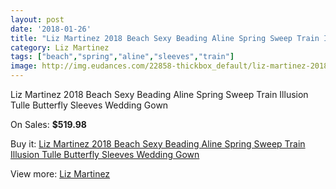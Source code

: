 ```yaml
---
layout: post
date: '2018-01-26'
title: "Liz Martinez 2018 Beach Sexy Beading Aline Spring Sweep Train Illusion Tulle Butterfly Sleeves Wedding Gown"
category: Liz Martinez
tags: ["beach","spring","aline","sleeves","train"]
image: http://img.eudances.com/22858-thickbox_default/liz-martinez-2018-beach-sexy-beading-aline-spring-sweep-train-illusion-tulle-butterfly-sleeves-wedding-gown.jpg
---
```

Liz Martinez 2018 Beach Sexy Beading Aline Spring Sweep Train Illusion Tulle Butterfly Sleeves Wedding Gown

On Sales: **$519.98**
<a href="https://www.eudances.com/en/liz-martinez/7312-liz-martinez-2018-beach-sexy-beading-aline-spring-sweep-train-illusion-tulle-butterfly-sleeves-wedding-gown.html"><amp-img layout="responsive" width="600" height="600" src="//img.eudances.com/22858-thickbox_default/liz-martinez-2018-beach-sexy-beading-aline-spring-sweep-train-illusion-tulle-butterfly-sleeves-wedding-gown.jpg" alt="Liz Martinez 2018 Beach Sexy Beading Aline Spring Sweep Train Illusion Tulle Butterfly Sleeves Wedding Gown 0" /></a>
<a href="https://www.eudances.com/en/liz-martinez/7312-liz-martinez-2018-beach-sexy-beading-aline-spring-sweep-train-illusion-tulle-butterfly-sleeves-wedding-gown.html"><amp-img layout="responsive" width="600" height="600" src="//img.eudances.com/22865-thickbox_default/liz-martinez-2018-beach-sexy-beading-aline-spring-sweep-train-illusion-tulle-butterfly-sleeves-wedding-gown.jpg" alt="Liz Martinez 2018 Beach Sexy Beading Aline Spring Sweep Train Illusion Tulle Butterfly Sleeves Wedding Gown 1" /></a>
<a href="https://www.eudances.com/en/liz-martinez/7312-liz-martinez-2018-beach-sexy-beading-aline-spring-sweep-train-illusion-tulle-butterfly-sleeves-wedding-gown.html"><amp-img layout="responsive" width="600" height="600" src="//img.eudances.com/22864-thickbox_default/liz-martinez-2018-beach-sexy-beading-aline-spring-sweep-train-illusion-tulle-butterfly-sleeves-wedding-gown.jpg" alt="Liz Martinez 2018 Beach Sexy Beading Aline Spring Sweep Train Illusion Tulle Butterfly Sleeves Wedding Gown 2" /></a>
<a href="https://www.eudances.com/en/liz-martinez/7312-liz-martinez-2018-beach-sexy-beading-aline-spring-sweep-train-illusion-tulle-butterfly-sleeves-wedding-gown.html"><amp-img layout="responsive" width="600" height="600" src="//img.eudances.com/22863-thickbox_default/liz-martinez-2018-beach-sexy-beading-aline-spring-sweep-train-illusion-tulle-butterfly-sleeves-wedding-gown.jpg" alt="Liz Martinez 2018 Beach Sexy Beading Aline Spring Sweep Train Illusion Tulle Butterfly Sleeves Wedding Gown 3" /></a>
<a href="https://www.eudances.com/en/liz-martinez/7312-liz-martinez-2018-beach-sexy-beading-aline-spring-sweep-train-illusion-tulle-butterfly-sleeves-wedding-gown.html"><amp-img layout="responsive" width="600" height="600" src="//img.eudances.com/22862-thickbox_default/liz-martinez-2018-beach-sexy-beading-aline-spring-sweep-train-illusion-tulle-butterfly-sleeves-wedding-gown.jpg" alt="Liz Martinez 2018 Beach Sexy Beading Aline Spring Sweep Train Illusion Tulle Butterfly Sleeves Wedding Gown 4" /></a>
<a href="https://www.eudances.com/en/liz-martinez/7312-liz-martinez-2018-beach-sexy-beading-aline-spring-sweep-train-illusion-tulle-butterfly-sleeves-wedding-gown.html"><amp-img layout="responsive" width="600" height="600" src="//img.eudances.com/22861-thickbox_default/liz-martinez-2018-beach-sexy-beading-aline-spring-sweep-train-illusion-tulle-butterfly-sleeves-wedding-gown.jpg" alt="Liz Martinez 2018 Beach Sexy Beading Aline Spring Sweep Train Illusion Tulle Butterfly Sleeves Wedding Gown 5" /></a>
<a href="https://www.eudances.com/en/liz-martinez/7312-liz-martinez-2018-beach-sexy-beading-aline-spring-sweep-train-illusion-tulle-butterfly-sleeves-wedding-gown.html"><amp-img layout="responsive" width="600" height="600" src="//img.eudances.com/22860-thickbox_default/liz-martinez-2018-beach-sexy-beading-aline-spring-sweep-train-illusion-tulle-butterfly-sleeves-wedding-gown.jpg" alt="Liz Martinez 2018 Beach Sexy Beading Aline Spring Sweep Train Illusion Tulle Butterfly Sleeves Wedding Gown 6" /></a>
<a href="https://www.eudances.com/en/liz-martinez/7312-liz-martinez-2018-beach-sexy-beading-aline-spring-sweep-train-illusion-tulle-butterfly-sleeves-wedding-gown.html"><amp-img layout="responsive" width="600" height="600" src="//img.eudances.com/22859-thickbox_default/liz-martinez-2018-beach-sexy-beading-aline-spring-sweep-train-illusion-tulle-butterfly-sleeves-wedding-gown.jpg" alt="Liz Martinez 2018 Beach Sexy Beading Aline Spring Sweep Train Illusion Tulle Butterfly Sleeves Wedding Gown 7" /></a>

Buy it: [Liz Martinez 2018 Beach Sexy Beading Aline Spring Sweep Train Illusion Tulle Butterfly Sleeves Wedding Gown](https://www.eudances.com/en/liz-martinez/7312-liz-martinez-2018-beach-sexy-beading-aline-spring-sweep-train-illusion-tulle-butterfly-sleeves-wedding-gown.html "Liz Martinez 2018 Beach Sexy Beading Aline Spring Sweep Train Illusion Tulle Butterfly Sleeves Wedding Gown")

View more: [Liz Martinez](https://www.eudances.com/en/113-liz-martinez "Liz Martinez")